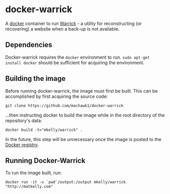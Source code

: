 # docker-warrick
A [docker](https://www.docker.com/) container to run [Warrick](https://code.google.com/p/warrick/) - a utility for reconstructing (or recovering) a website when a back-up is not available.

## Dependencies
Docker-warrick requires the `docker` environment to run. `sudo apt-get install docker` should be sufficient for acquiring the environment.

## Building the image
Before running docker-warrick, the image must first be built. This can be accomplished by first acquiring the source code:

``git clone https://github.com/machawk1/docker-warrick``

...then instructing docker to build the image while in the root directory of the repository's data:

``docker build -t="mkelly/warrick" .``

In the future, this step will be unnecessary once the image is posted to the [Docker registry](https://registry.hub.docker.com/).

## Running Docker-Warrick
To run the image built, run:

``docker run -it -v `pwd`/output:/output mkelly/warrick "http://matkelly.com"``

